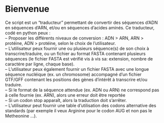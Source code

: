 # Bienvenue
Ce script est un “traducteur” permettant de convertir des séquences d’ADN en séquences
d’ARN, et/ou en séquences d’acides aminés. Ce traducteur,
codé en python peux :  
– Proposer les différents niveaux de conversion : ADN > ARN, ARN > protéine, ADN >
protéine, selon le choix de l’utilisateur.  
– L’utilisateur peux fournir une ou plusieurs séquence(s) de son choix à
transcrire/traduire, ou un fichier au format FASTA contenant plusieurs séquences (le fichier FASTA est vérifié vis à vis sa: extension, nombre de caractére par ligne, chaque base).  
– L’utilisateur peux également fournir un fichier FASTA avec une longue
séquence nucléique (ex. un chromosome) accompagné d’un fichier GTF/GFF
contenant les positions des gènes d’intérêt à transcrire et/ou traduire.  
– Si le format de la séquence attendue (ex. ADN ou ARN) ne correspond pas à celle
fournie (ex. ARN), alors une erreur doit être reportée  
– Si un codon stop apparaît, alors la traduction doit s’arrêter.  
– L’utilisateur peut fournir une table d’utilisation des codons alternative des standards
(par exemple il veux Arginine pour le codon AUG et non pas le Metheonine ...).

